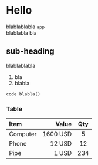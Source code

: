 Hello
=====

blablablabla `app`  
blablabla bla

sub-heading
-----------

blablablabla

1. bla
2. blabla

```
code blabla()
```

### Table
| Item      |    Value | Qty  |
| :-------- | --------:| :--: |
| Computer  | 1600 USD |  5   |
| Phone     |   12 USD |  12  |
| Pipe      |    1 USD | 234  |
